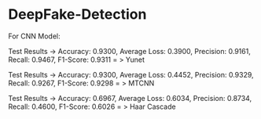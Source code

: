 # DeepFake-Detection
For CNN Model: 

Test Results -> Accuracy: 0.9300, Average Loss: 0.3900, Precision: 0.9161, Recall: 0.9467, F1-Score: 0.9311 = > Yunet

Test Results -> Accuracy: 0.9300, Average Loss: 0.4452, Precision: 0.9329, Recall: 0.9267, F1-Score: 0.9298 = > MTCNN

Test Results -> Accuracy: 0.6967, Average Loss: 0.6034, Precision: 0.8734, Recall: 0.4600, F1-Score: 0.6026 = > Haar Cascade

